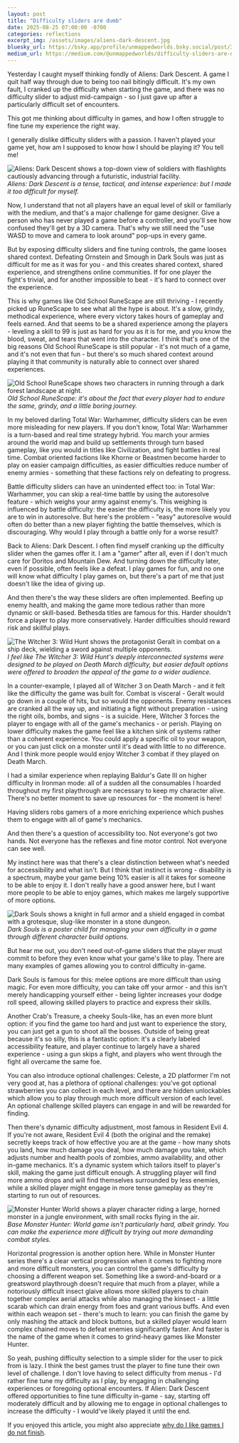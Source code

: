 ```yaml
---
layout: post
title: "Difficulty sliders are dumb"
date: 2025-08-25 07:00:00 -0700
categories: reflections
excerpt_img: /assets/images/aliens-dark-descent.jpg
bluesky_url: https://bsky.app/profile/unmappedworlds.bsky.social/post/3lxad3le74k2c
medium_url: https://medium.com/@unmappedworlds/difficulty-sliders-are-dumb-f4b0cf11c910
---
```


Yesterday I caught myself thinking fondly of Aliens: Dark Descent. A game I quit half way through due to being too nail bitingly difficult. It's my own fault, I cranked up the difficulty when starting the game, and there was no difficulty slider to adjust mid-campaign - so I just gave up after a particularly difficult set of encounters.

This got me thinking about difficulty in games, and how I often struggle to fine tune my experience the right way. 

I generally dislike difficulty sliders with a passion. I haven't played your game yet, how am I supposed to know how I should be playing it? You tell me!

![Aliens: Dark Descent shows a top-down view of soldiers with flashlights cautiously advancing through a futuristic, industrial facility.](/assets/images/aliens-dark-descent.jpg)
*Aliens: Dark Descent is a tense, tactical, and intense experience: but I made it too difficult for myself.*

Now, I understand that not all players have an equal level of skill or familiarly with the medium, and that's a major challenge for game designer. Give a person who has never played a game before a controller, and you'll see how confused they'll get by a 3D camera. That's why we still need the "use WASD to move and camera to look around" pop-ups in every game.

But by exposing difficulty sliders and fine tuning controls, the game looses shared context. Defeating Ornstein and Smough in Dark Souls was just as difficult for me as it was for you - and this creates shared context, shared experience, and strengthens online communities. If for one player the fight's trivial, and for another impossible to beat - it's hard to connect over the experience.

This is why games like Old School RuneScape are still thriving - I recently picked up RuneScape to see what all the hype is about. It's a slow, grindy, methodical experience, where every victory takes hours of gameplay and feels earned. And that seems to be a shared experience among the players - leveling a skill to 99 is just as hard for you as it is for me, and you know the blood, sweat, and tears that went into the character. I think that's one of the big reasons Old School RuneScape is still popular - it's not much of a game, and it's not even that fun - but there's so much shared context around playing it that community is naturally able to connect over shared experiences.

![Old School RuneScape shows two characters in running through a dark forest landscape at night.](/assets/images/old-school-runescape.jpg)
*Old School RuneScape: it's about the fact that every player had to endure the same, grindy, and a little boring journey.*

In my beloved darling Total War: Warhammer, difficulty sliders can be even more misleading for new players. If you don't know, Total War: Warhammer is a turn-based and real time strategy hybrid. You march your armies around the world map and build up settlements through turn based gameplay, like you would in titles like Civilization, and fight battles in real time. Combat oriented factions like Khorne or Beastmen become harder to play on easier campaign difficulties, as easier difficulties reduce number of enemy armies - something that these factions rely on defeating to progress.

Battle difficulty sliders can have an unindented effect too: in Total War: Warhammer, you can skip a real-time battle by using the autoresolve feature - which weighs your army against enemy's. This weighing is influenced by battle difficulty: the easier the difficulty is, the more likely you are to win in autoresolve. But here's the problem - "easy" autoresolve would often do better than a new player fighting the battle themselves, which is discouraging. Why would I play through a battle only for a worse result?

Back to Aliens: Dark Descent. I often find myself cranking up the difficulty slider when the games offer it. I am a "gamer" after all, even if I don't much care for Doritos and Mountain Dew. And turning down the difficulty later, even if possible, often feels like a defeat. I play games for fun, and no one will know what difficulty I play games on, but there's a part of me that just doesn't like the idea of giving up.

And then there's the way these sliders are often implemented. Beefing up enemy health, and making the game more tedious rather than more dynamic or skill-based. Bethesda titles are famous for this. Harder shouldn't force a player to play more conservatively. Harder difficulties should reward risk and skillful plays.

![The Witcher 3: Wild Hunt shows the protagonist Geralt in combat on a ship deck, wielding a sword against multiple opponents.](/assets/images/witcher-3-wild-hunt.jpg)
*I feel like The Witcher 3: Wild Hunt's deeply interconnected systems were designed to be played on Death March difficulty, but easier default options were offered to broaden the appeal of the game to a wider audience.*

In a counter-example, I played all of Witcher 3 on Death March - and it felt like the difficulty the game was built for. Combat is visceral - Geralt would go down in a couple of hits, but so would the opponents. Enemy resistances are cranked all the way up, and initiating a fight without preparation - using the right oils, bombs, and signs - is a suicide. Here, Witcher 3 forces the player to engage with all of the game's mechanics - or perish. Playing on lower difficulty makes the game feel like a kitchen sink of systems rather than a coherent experience. You could apply a specific oil to your weapon, or you can just click on a monster until it's dead with little to no difference. And I think more people would enjoy Witcher 3 combat if they played on Death March.

I had a similar experience when replaying Baldur's Gate III on higher difficulty in Ironman mode: all of a sudden all the consumables I hoarded throughout my first playthrough are necessary to keep my character alive. There's no better moment to save up resources for - the moment is here!

Having sliders robs gamers of a more enriching experience which pushes them to engage with all of game's mechanics.

And then there's a question of accessibility too. Not everyone's got two hands. Not everyone has the reflexes and fine motor control. Not everyone can see well.

My instinct here was that there's a clear distinction between what's needed for accessibility and what isn't. But I think that instinct is wrong - disability is a spectrum, maybe your game being 10% easier is all it takes for someone to be able to enjoy it. I don't really have a good answer here, but I want more people to be able to enjoy games, which makes me largely supportive of more options.

![Dark Souls shows a knight in full armor and a shield engaged in combat with a grotesque, slug-like monster in a stone dungeon.](/assets/images/dark-souls-git-gud.jpg)
*Dark Souls is a poster child for managing your own difficulty in a game through different character build options.*

But hear me out, you don't need out-of-game sliders that the player must commit to before they even know what your game's like to play. There are many examples of games allowing you to control difficulty in-game.

Dark Souls is famous for this: melee options are more difficult than using magic. For even more difficulty, you can take off your armor - and this isn't merely handicapping yourself either - being lighter increases your dodge roll speed, allowing skilled players to practice and express their skills.

Another Crab's Treasure, a cheeky Souls-like, has an even more blunt option: if you find the game too hard and just want to experience the story, you can just get a gun to shoot all the bosses. Outside of being great because it's so silly, this is a fantastic option: it's a clearly labeled accessibility feature, and player continue to largely have a shared experience - using a gun skips a fight, and players who went through the fight all overcame the same foe.

You can also introduce optional challenges: Celeste, a 2D platformer I'm not very good at, has a plethora of optional challenges: you've got optional strawberries you can collect in each level, and there are hidden unlockables which allow you to play through much more difficult version of each level. An optional challenge skilled players can engage in and will be rewarded for finding.

Then there's dynamic difficulty adjustment, most famous in Resident Evil 4. If you're not aware, Resident Evil 4 (both the original and the remake) secretly keeps track of how effective you are at the game - how many shots you land, how much damage you deal, how much damage you take, which adjusts number and health pools of zombies, ammo availability, and other in-game mechanics. It's a dynamic system which tailors itself to player's skill, making the game just difficult enough. A struggling player will find more ammo drops and will find themselves surrounded by less enemies, while a skilled player might engage in more tense gameplay as they're starting to run out of resources.

![Monster Hunter World shows a player character riding a large, horned monster in a jungle environment, with small rocks flying in the air.](/assets/images/monster-hunter-world.jpg)
*Base Monster Hunter: World game isn't particularly hard, albeit grindy. You can make the experience more difficult by trying out more demanding combat styles.*

Horizontal progression is another option here. While in Monster Hunter series there's a clear vertical progression when it comes to fighting more and more difficult monsters, you can control the game's difficulty by choosing a different weapon set. Something like a sword-and-board or a greatsword playthrough doesn't require that much from a player, while a notoriously difficult insect glaive allows more skilled players to chain together complex aerial attacks while also managing the kinsect - a little scarab which can drain energy from foes and grant various buffs. And even within each weapon set - there's much to learn: you can finish the game by only mashing the attack and block buttons, but a skilled player would learn complex chained moves to defeat enemies significantly faster. And faster is the name of the game when it comes to grind-heavy games like Monster Hunter.

So yeah, pushing difficulty selection to a simple slider for the user to pick from is lazy. I think the best games trust the player to fine tune their own level of challenge. I don't love having to select difficulty from menus - I'd rather fine tune my difficulty as I play, by engaging in challenging experiences or foregoing optional encounters. If Alien: Dark Descent offered opportunities to fine tune difficulty in-game - say, starting off moderately difficult and by allowing me to engage in optional challenges to increase the difficulty - I would've likely played it until the end.

If you enjoyed this article, you might also appreciate [why do I like games I do not finish](/posts/why-do-i-like-games-i-do-not-finish/).
